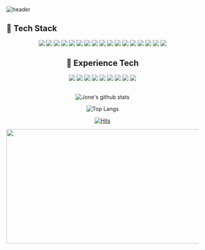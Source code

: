 <!--
**Jone4865/Jone4865** is a ✨ _special_ ✨ repository because its `README.md` (this file) appears on your GitHub profile.

Here are some ideas to get you started:

- 🔭 I’m currently working on ...
- 🌱 I’m currently learning ...
- 👯 I’m looking to collaborate on ...
- 🤔 I’m looking for help with ...
- 💬 Ask me about ...
- 📫 How to reach me: ...
- 😄 Pronouns: ...
- ⚡ Fun fact: ...
-->
![header](https://capsule-render.vercel.app/api?type=wave&color=auto&height=300&section=header&text=Jone's%20Github&fontSize=90)

## 🔖 Tech Stack
<center>
<div style="display: inline;">
  <img src="https://img.shields.io/badge/React-61DAFB?style=for-the-badge&logo=react&logoColor=black"/> 
  <img src="https://img.shields.io/badge/Next.js-000000?style=for-the-badge&logo=Next.js&logoColor=white"/>
  <img src="https://img.shields.io/badge/typescript-FFECAF?style=for-the-badge&logo=typescript&logoColor=white">
  <img src="https://img.shields.io/badge/recoil-3578E5?style=for-the-badge&logo=recoil&logoColor=white">
  <img src="https://img.shields.io/badge/styled components-DB7093?style=for-the-badge&logo=styled-components&logoColor=white"/>
</div>
<div style="display: inline;">
  <img src="https://img.shields.io/badge/Sass-CC6699?style=for-the-badge&logo=sass&logoColor=white"/> 
  <img src="https://img.shields.io/badge/Ant Design-0170FE?style=for-the-badge&logo=antdesign&logoColor=white"/> 
  <img src="https://img.shields.io/badge/Material%20UI-e8e8e8?style=for-the-badge&logo=mui&logoColor=black"/> 
<!--   <img src="https://img.shields.io/badge/CSS3-1572B6?style=for-the-badge&logo=css3&logoColor=white"/> 
  <img src="https://img.shields.io/badge/HTML5-E34F26?style=for-the-badge&logo=html5&logoColor=white"/> -->
</div>
<div style="display: inline;">
  <img src="https://img.shields.io/badge/-React%20Query-FF4154?style=for-the-badge&logo=react%20query&logoColor=white"/>
  <img src="https://img.shields.io/badge/Apollo GraphQL-311C87?style=for-the-badge&logo=apollographql&logoColor=white"/> 
  <img src="https://img.shields.io/badge/socket.io-010101?style=for-the-badge&logo=socket.io&logoColor=white"/> 
  <img src="https://img.shields.io/badge/Axios-5A29E4?style=for-the-badge&logo=axios&logoColor=white"/>
</div>
<div style="display: inline;">
  <img src="https://img.shields.io/badge/Visual Studio-5C2D91?style=for-the-badge&logo=visualstudio&logoColor=white"/> 
  <img src="https://img.shields.io/badge/GitHub-181717?style=for-the-badge&logo=github&logoColor=white"/> 
  <img src="https://img.shields.io/badge/SourceTree-0052CC?style=for-the-badge&logo=sourcetree&logoColor=white"/>
  <img src="https://img.shields.io/badge/Figma-F24E1E?style=for-the-badge&logo=figma&logoColor=white"/>
  <img src="https://img.shields.io/badge/Adobe XD-FF61F6?style=for-the-badge&logo=Adobe XD&logoColor=white"/>
</div>

<br>

## 🔖 Experience Tech
<center>
<div style="display: inline;">
  <img src="https://img.shields.io/badge/Amazon AWS-232F3E?style=for-the-badge&logo=amazonaws&logoColor=white"/> 
  <img src="https://img.shields.io/badge/Vercel-000000?style=for-the-badge&logo=Vercel&logoColor=white"/> 
  <img src="https://img.shields.io/badge/amazons3-F7DF1E?style=for-the-badge&logo=amazons3&logoColor=black">
</div>
<div style="display: inline;">
  <img src="https://img.shields.io/badge/React Native-61DAFB?style=for-the-badge&logo=React&logoColor=black"/> 
  <img src="https://img.shields.io/badge/flutter-007396?style=for-the-badge&logo=flutter&logoColor=white">
  <img src="https://img.shields.io/badge/Xcode-147EFB?style=for-the-badge&logo=Xcode&logoColor=white"/>
  <img src="https://img.shields.io/badge/Android Studio-3DDC84?style=for-the-badge&logo=Android Studio&logoColor=white"/> 
</div>
<div style="display: inline;">
  <img src="https://img.shields.io/badge/redux_toolkit-764ABC?style=for-the-badge&logo=redux&logoColor=white">
  <img src="https://img.shields.io/badge/storybook-pink?style=for-the-badge&logo=storybook&logoColor=white">
</div>
</center>
<br>

![Jone's github stats](https://github-readme-stats.vercel.app/api?username=Jone4865&show_icons=true&count_private=true&bg_color=30,96a5e2b7,e29696b7&text_color=ffffff&title_color=ffffff&icon_color=ffffff)

![Top Langs](https://github-readme-stats.vercel.app/api/top-langs/?username=Jone4865&layout=compact&bg_color=30,96a5e2b7,e29696b7&text_color=ffffff&title_color=ffffff&icon_color=ffffff)

[![Hits](https://hits.seeyoufarm.com/api/count/incr/badge.svg?url=https%3A%2F%2Fgithub.com%2FJone4865%2Fhit-counter&count_bg=%23F6E458&title_bg=%23555555&icon=awesomelists.svg&icon_color=%23E7E7E7&title=hits&edge_flat=false)](https://hits.seeyoufarm.com)

<a href="https://github.com/devxb/gitanimals">
<img
  src="https://render.gitanimals.org/farms/Jone4865"
  width="600"
  height="300"
/>
</a>
